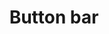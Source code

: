 ---
title: Button bar
description: Lorem ipsum dolor sit amet, consectetur adipiscing elit. Ut et massa mi. Aliquam in hendrerit urna.
componentType: action
shortDescription: This is a short description of the button bar component
layout: "components/components.njk"
tags: component
eleventyNavigation:
  parent: Components
  key: Button bar
  order: 4
  status: coming
---